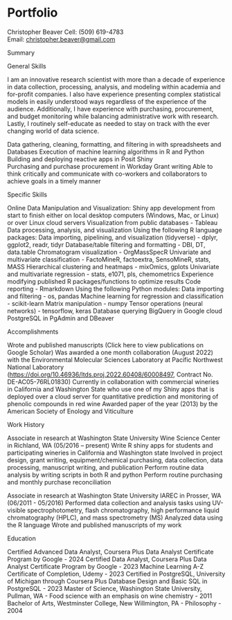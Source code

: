 # Portfolio
Christopher Beaver 
Cell: (509) 619-4783  
Email: christopher.beaver@gmail.com 



Summary

General Skills

I am  an innovative research scientist with more than a decade of experience in data collection, processing, analysis, and modeling within academia and for-profit companies.  I also have experience presenting complex statistical models in easily understood ways regardless of the experience of the audience.  Additionally, I have experience with purchasing, procurement, and budget monitoring while balancing administrative work with research.   Lastly, I routinely self-educate as needed to stay on track with the ever changing world of data science.


Data gathering, cleaning, formatting, and filtering in with spreadsheets and Databases
Execution of machine learning algorithms in R and Python
Building and deploying reactive apps in  Posit Shiny                                                                                              
Purchasing and purchase procurement in Workday
Grant writing
Able to think critically and communicate with co-workers and collaborators to achieve goals in a timely manner

Specific Skills

Online Data Manipulation and Visualization:
Shiny app development from start to finish either on local desktop computers (Windows, Mac, or Linux) or over Linux cloud servers
Visualization from public databases - Tableau
Data processing, analysis, and visualization
Using the following R language packages:
Data importing, pipelining, and visualization (tidyverse) - dplyr, ggplot2, readr, tidyr
Database/table filtering and formatting  - DBI, DT, data.table
Chromatogram visualization - OrgMassSpecR
Univariate and multivariate classification - FactoMineR, factoextra, SensoMineR, stats, MASS
Hierarchical clustering and heatmaps - mixOmics, gplots
Univariate and multivariate regression - stats, e1071, pls, chemometrics
Experience modifying published R packages/functions to optimize results
Code reporting - Rmarkdown 
Using the following Python modules:
Data importing and filtering - os, pandas
Machine learning for regression and classification - scikit-learn
Matrix manipulation - numpy
Tensor operations (neural networks) - tensorflow, keras
Database querying 
BigQuery in Google cloud
PostgreSQL in PgAdmin and DBeaver

Accomplishments

Wrote and published manuscripts (Click here to view publications on Google Scholar)
Was awarded a one month collaboration (August 2022) with the Environmental Molecular Sciences Laboratory at Pacific Northwest National Laboratory (https://doi.org/10.46936/ltds.proj.2022.60408/60008497, Contract No. DE-AC05-76RL01830) 
Currently in collaboration with  commercial wineries in California and Washington State who use one of my Shiny apps that is deployed over a cloud server for quantitative prediction and monitoring of phenolic compounds in red wine
Awarded paper of the year (2013) by the American Society of Enology and Viticulture 

Work History

Associate in research at Washington State University Wine Science Center in Richland, WA (05/2016 – present)
Write R shiny apps for students and participating wineries in California and Washington state
 Involved in project design, grant writing, equipment/chemical purchasing, data collection, data processing, manuscript writing, and publication
Perform routine data analysis by writing scripts in both R and python 
Perform routine purchasing and monthly purchase reconciliation 

Associate in research at Washington State University IAREC in Prosser, WA (06/2011 - 05/2016)
Performed data collection and analysis tasks using UV-visible spectrophotometry, flash chromatography, high performance liquid chromatography (HPLC), and mass spectrometry (MS)
Analyzed data using the R language
Wrote and published manuscripts of my work





Education

Certified Advanced Data Analyst, Coursera Plus Data Analyst Certificate Program by Google - 2024
Certified Data Analyst, Coursera Plus Data Analyst Certificate Program by Google - 2023
Machine Learning A-Z Certificate of Completion, Udemy - 2023
Certified in PostgreSQL, University of Michigan through Coursera Plus Database Design and Basic SQL in PostgreSQL - 2023
Master of Science, Washington State University, Pullman, WA - Food science with an emphasis on wine chemistry - 2011
Bachelor of Arts, Westminster College, New Willmington, PA - Philosophy - 2004








